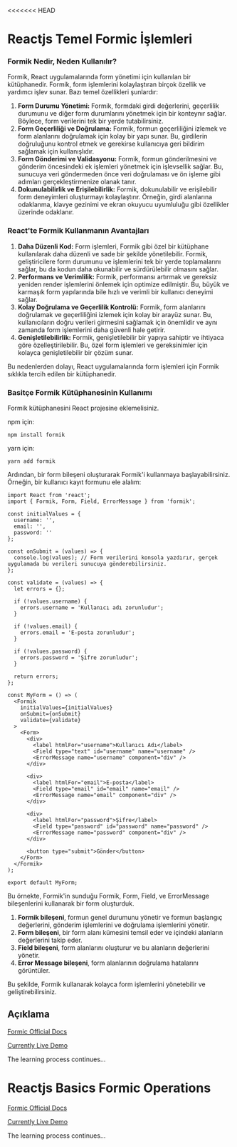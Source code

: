 <<<<<<< HEAD
# Reactjs Temel Formic İşlemleri

### Formik Nedir, Neden Kullanılır?

Formik, React uygulamalarında form yönetimi için kullanılan bir kütüphanedir. Formik, form işlemlerini kolaylaştıran birçok özellik ve yardımcı işlev sunar. Bazı temel özellikleri şunlardır:

1. **Form Durumu Yönetimi:** Formik, formdaki girdi değerlerini, geçerlilik durumunu ve diğer form durumlarını yönetmek için bir konteynır sağlar. Böylece, form verilerini tek bir yerde tutabilirsiniz.
2. **Form Geçerliliği ve Doğrulama:** Formik, formun geçerliliğini izlemek ve form alanlarını doğrulamak için kolay bir yapı sunar. Bu, girdilerin doğruluğunu kontrol etmek ve gerekirse kullanıcıya geri bildirim sağlamak için kullanışlıdır.
3. **Form Gönderimi ve Validasyonu:** Formik, formun gönderilmesini ve gönderim öncesindeki ek işlemleri yönetmek için işlevsellik sağlar. Bu, sunucuya veri göndermeden önce veri doğrulaması ve ön işleme gibi adımları gerçekleştirmenize olanak tanır.
4. **Dokunulabilirlik ve Erişilebilirlik:** Formik, dokunulabilir ve erişilebilir form deneyimleri oluşturmayı kolaylaştırır. Örneğin, girdi alanlarına odaklanma, klavye gezinimi ve ekran okuyucu uyumluluğu gibi özellikler üzerinde odaklanır.

### React'te Formik Kullanmanın Avantajları

1. **Daha Düzenli Kod:** Form işlemleri, Formik gibi özel bir kütüphane kullanılarak daha düzenli ve sade bir şekilde yönetilebilir. Formik, geliştiricilere form durumunu ve işlemlerini tek bir yerde toplamalarını sağlar, bu da kodun daha okunabilir ve sürdürülebilir olmasını sağlar.
2. **Performans ve Verimlilik:** Formik, performansı artırmak ve gereksiz yeniden render işlemlerini önlemek için optimize edilmiştir. Bu, büyük ve karmaşık form yapılarında bile hızlı ve verimli bir kullanıcı deneyimi sağlar.
3. **Kolay Doğrulama ve Geçerlilik Kontrolü:** Formik, form alanlarını doğrulamak ve geçerliliğini izlemek için kolay bir arayüz sunar. Bu, kullanıcıların doğru verileri girmesini sağlamak için önemlidir ve aynı zamanda form işlemlerini daha güvenli hale getirir.
4. **Genişletilebilirlik:** Formik, genişletilebilir bir yapıya sahiptir ve ihtiyaca göre özelleştirilebilir. Bu, özel form işlemleri ve gereksinimler için kolayca genişletilebilir bir çözüm sunar.

Bu nedenlerden dolayı, React uygulamalarında form işlemleri için Formik sıklıkla tercih edilen bir kütüphanedir.

### Basitçe Formik Kütüphanesinin Kullanımı

Formik kütüphanesini React projesine eklemelisiniz.
   
npm için:
```
npm install formik
```
yarn için:
```
yarn add formik
```

Ardından, bir form bileşeni oluşturarak Formik'i kullanmaya başlayabilirsiniz. Örneğin, bir kullanıcı kayıt formunu ele alalım:

```
import React from 'react';
import { Formik, Form, Field, ErrorMessage } from 'formik';

const initialValues = {
  username: '',
  email: '',
  password: ''
};

const onSubmit = (values) => {
  console.log(values); // Form verilerini konsola yazdırır, gerçek uygulamada bu verileri sunucuya gönderebilirsiniz.
};

const validate = (values) => {
  let errors = {};

  if (!values.username) {
    errors.username = 'Kullanıcı adı zorunludur';
  }

  if (!values.email) {
    errors.email = 'E-posta zorunludur';
  }

  if (!values.password) {
    errors.password = 'Şifre zorunludur';
  }

  return errors;
};

const MyForm = () => (
  <Formik
    initialValues={initialValues}
    onSubmit={onSubmit}
    validate={validate}
  >
    <Form>
      <div>
        <label htmlFor="username">Kullanıcı Adı</label>
        <Field type="text" id="username" name="username" />
        <ErrorMessage name="username" component="div" />
      </div>

      <div>
        <label htmlFor="email">E-posta</label>
        <Field type="email" id="email" name="email" />
        <ErrorMessage name="email" component="div" />
      </div>

      <div>
        <label htmlFor="password">Şifre</label>
        <Field type="password" id="password" name="password" />
        <ErrorMessage name="password" component="div" />
      </div>

      <button type="submit">Gönder</button>
    </Form>
  </Formik>
);

export default MyForm;
```
Bu örnekte, Formik'in sunduğu Formik, Form, Field, ve ErrorMessage bileşenlerini kullanarak bir form oluşturduk.

1. **Formik bileşeni**, formun genel durumunu yönetir ve formun başlangıç değerlerini, gönderim işlemlerini ve doğrulama işlemlerini yönetir.
2. **Form bileşeni**, bir form alanı kümesini temsil eder ve içindeki alanların değerlerini takip eder.
3. **Field bileşeni**, form alanlarını oluşturur ve bu alanların değerlerini yönetir.
4. **Error Message bileşeni**, form alanlarının doğrulama hatalarını görüntüler.

Bu şekilde, Formik kullanarak kolayca form işlemlerini yönetebilir ve geliştirebilirsiniz.

## Açıklama

[Formic Official Docs](https://formik.org/docs/overview)

[Currently Live Demo](https://yavuzsametkan.github.io/reactjs-basics-formic-operations/)

The learning process continues...

# Reactjs Basics Formic Operations

[Formic Official Docs](https://formik.org/docs/overview)

[Currently Live Demo](https://yavuzsametkan.github.io/reactjs-basics-formic-operations/)

The learning process continues...
